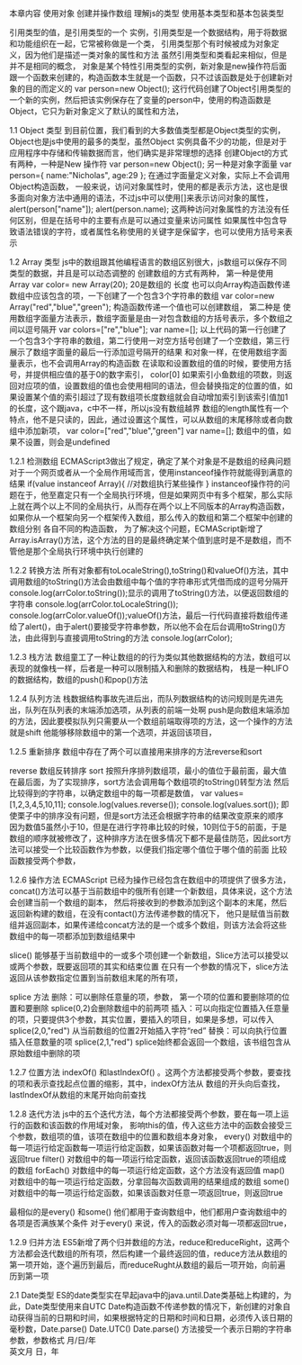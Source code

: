 本章内容
使用对象
创建并操作数组
理解js的类型
使用基本类型和基本包装类型

引用类型的值，是引用类型的一个 实例，引用类型是一个数据结构，用于将数据和功能组织在一起，它常被称做是一个类，
引用类型那个有时候被成为对象定义，因为他们是描述一类对象的属性和方法
虽然引用类型和类看起来相似，但是并不是相同的概念，
对象是某个特性引用类型的实例，新对象是new操作符后面跟一个函数来创建的，构造函数本生就是一个函数，只不过该函数是处于创建新对象的目的而定义的
var person=new Object();
这行代码创建了Object引用类型的一个新的实例，然后把该实例保存在了变量的person中，使用的构造函数是Object，它只为新对象定义了默认的属性和方法，

1.1 Object 类型
到目前位置，我们看到的大多数值类型都是Object类型的实例，Object也是js中使用的最多的类型，虽然Object 实例具备不少的功能，但是对于应用程序中存储和传输数据而言，他们确实是非常理想的选择
创建Object的方式有两种，一种是New 操作符 
var person=new Object();
另一种是对象字面量
var person={
    name:"Nicholas",
    age:29
};
在通过字面量定义对象，实际上不会调用Object构造函数，
一般来说，访问对象属性时，使用的都是表示方法，这也是很多面向对象方法中通用的语法，不过js中可以使用[]来表示访问对象的属性，
alert(person["name"]);
alert(person.name);
这两种访问对象属性的方法没有任何区别，但是在括号中的主要有点是可以通过变量来访问属性
如果属性中包含导致语法错误的字符，或者属性名称使用的关键字是保留字，也可以使用方括号来表示

1.2 Array 类型
js中的数组跟其他编程语言的数组区别很大，js数组可以保存不同类型的数据，并且是可以动态调整的
创建数组的方式有两种，
第一种是使用
Array var color= new Array(20); 20是数组的 长度
也可以向Array构造函数传递数组中应该包含的项，一下创建了一个包含3个字符串的数组
var color=new Array("red","blue","green");
构造函数传递一个值也可以创建数组，
第二种是 使用数组字面量方法表示，数组字面量是由一对包含数组的方括号表示，多个数组之间以逗号隔开
var colors=["re","blue"];
var name=[];
以上代码的第一行创建了一个包含3个字符串的数组，第二行使用一对空方括号创建了一个空数组，第三行展示了数组字面量的最后一行添加逗号隔开的结果
和对象一样，在使用数组字面量表示，也不会调用Array的构造函数
在读取和设置数组的值的时候，要使用方括号，并提供相应值的基于0的数字索引，
color[0]
如果索引小鱼数组的项数，则返回对应项的值，设置数组的值也会使用相同的语法，但会替换指定的位置的值，如果设置某个值的索引超过了现有数组项长度数组就会自动增加索引到该索引值加1的长度，这个跟java，c中不一样，所以js没有数组越界
数组的length属性有一个特点，他不是只读的，因此，通过设置这个属性，可以从数组的末尾移除或者向数组中添加新项，
var color=["red","blue","green"]
var name=[];
数组中的值，如果不设置，则会是undefined

1.2.1 检测数组
ECMAScript3做出了规定，确定了某个对象是不是数组的经典问题
对于一个网页或者从一个全局作用域而言，使用instanceof操作符就能得到满意的结果
if(value instanceof Array){
    //对数组执行某些操作
}
instanceof操作符的问题在于，他至嘉定只有一个全局执行环境，但是如果网页中有多个框架，那么实际上就在两个以上不同的全局执行，从而存在两个以上不同版本的Array构造函数，如果你从一个框架向另一个框架传入数组，那么传入的数组和第二个框架中创建的数组分别
各自不同的构造函数，
为了解决这个问题，ECMAScript新增了Array.isArray()方法，这个方法的目的是最终确定某个值到底时是不是数组，而不管他是那个全局执行环境中执行创建的

1.2.2 转换方法
所有对象都有toLocaleString(),toString()和valueOf()方法，其中调用数组的toString()方法会由数组中每个值的字符串形式凭借而成的逗号分隔开
console.log(arrColor.toString());显示的调用了toString()方法，以便返回数组的字符串
console.log(arrColor.toLocaleString());
console.log(arrColor.valueOf());valueOf()方法，最后一行代码直接将数组传递给了alert()，由于alert()要接受字符串参数，所以他不会在后台调用toString()方法，由此得到与直接调用toString的方法
console.log(arrColor);

1.2.3 栈方法
数组童工了一种让数组的的行为类似其他数据结构的方法，数组可以表现的就像栈一样，后者是一种可以限制插入和删除的数据结构，
栈是一种LIFO的数据结构，数组的push()和pop()方法

1.2.4 队列方法
栈数据结构事故先进后出，而队列数据结构的访问规则是先进先出，队列在队列表的末端添加选项，从列表的前端一处啊
push是向数组末端添加的方法，因此要模拟队列只需要从一个数组前端取得项的方法，这一个操作的方法就是shift
他能够移除数组中的第一个选项，并返回该项目，

1.2.5 重新排序
数组中存在了两个可以直接用来排序的方法reverse和sort

reverse 数组反转排序
sort 按照升序排列数组项，最小的值位于最前面，最大值在最后面，为了实现排序，sort方法会调用每个数组项的toString()转型方法
然后比较得到的字符串，以确定数组中的每一项都是数值，
      var values=[1,2,3,4,5,10,11];
        console.log(values.reverse());
        console.log(values.sort());
即使栗子中的排序没有问题，但是sort方法还会根据字符串的结果改变原来的顺序
因为数值5虽然小于10，但是在进行字符串比较的时候，10则位于5的前面，于是数组的顺序就被修改了，这种排序方法在很多情况下都不是最佳防范，因此sort方法可以接受一个比较函数作为参数，以便我们指定哪个值位于哪个值的前面
比较函数接受两个参数，

1.2.6 操作方法
ECMAScript 已经为操作已经包含在数组中的项提供了很多方法，
concat()方法可以基于当前数组中的俄所有创建一个新数组，具体来说，这个方法会创建当前一个数组的副本，
然后将接收到的参数添加到这个副本的末尾，然后返回新构建的数组，在没有contact()方法传递参数的情况下，
他只是赋值当前数组并返回副本，如果传递给concat方法的是一个或多个数组，则该方法会将这些数组中的每一项都添加到数组结果中

slice() 能够基于当前数组中的一或多个项创建一个新数组，Slice方法可以接受以或两个参数，既要返回项的其实和结束位置
在只有一个参数的情况下，slice方法返回从该参数指定位置到当前数组末尾的所有项，

splice 方法 
删除：可以删除任意量的项，参数， 第一个项的位置和要删除项的位置和要删除 splice(0,2)会删除数组中的前两项
插入：可以向指定位置插入任意量的项，只要提供3个参数，其实位置，要插入的项目，如果是多想，可以传入
splice(2,0,"red") 从当前数组的位置2开始插入字符“red”
替换：可以向执行位置插入任意数量的项
splice(2,1,"red")
splice始终都会返回一个数组，该书组包含从原始数组中删除的项

1.2.7 位置方法
indexOf() 和lastIndexOf() 。这两个方法都接受两个参数，要查找的项和表示查找起点位置的缩影，其中，indexOf方法从
数组的开头向后查找，lastIndexOf从数组的末尾开始向前查找

1.2.8 迭代方法
js中的五个迭代方法，每个方法都接受两个参数，要在每一项上运行的函数和该函数的作用域对象，
影响this的值，传入这些方法中的函数会接受三个参数，数组项的值，该项在数组中的位置和数组本身对象，
every() 对数组中的每一项运行给定函数每一项运行给定函数，如果该函数对每一个项都返回true，则返回true
filter() 对数组中的每一项运行给定函数，返回该函数返回true的项组成的数组
forEach() 对数组中的每一项运行给定函数，这个方法没有返回值
map() 对数组中的每一项运行给定函数，分拿回每次函数调用的结果组成的数组
some()对数组中的每一项运行给定函数，如果该函数对任意一项返回true，则返回true

最相似的是every() 和some() 他们都用于查询数组中，他们都用户查询数组中的各项是否满族某个条件
对于every() 来说，传入的函数必须对每一项都返回true，


1.2.9 归并方法
ES5新增了两个归并数组的方法，reduce和reduceRight，这两个方法都会迭代数组的所有项，然后构建一个最终返回的值，reduce方法从数组的第一项开始，逐个遍历到最后，而reduceRught从数组的最后一项开始，向前遍历到第一项

2.1 Date类型
ES的date类型实在早起java中的java.until.Date类基础上构建的，为此，Date类型使用来自UTC 
Date构造函数不传递参数的情况下，新创建的对象自动获得当前的日期和时间，如果根据特定的日期和时间和日期，必须传入该日期的毫秒数，Date.parse() Date.UTC()
Date.parse() 方法接受一个表示日期的字符串参数，参数格式
月/日/年  
英文月 日，年


